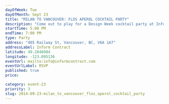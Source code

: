 ```yaml
---
dayOfWeek: Tue
dayOfMonth: Sept 23
title: "MILAN TO VANCOUVER: FLOS APEROL COCKTAIL PARTY"
description: "Come out to play for a Design Week cocktail party at Inform Contract. We have an installation of the new Flos String light by Michael Anastassiades and a bar stocked with Aperol Spritz."
startTime: 5:00 PM
endTime: 7:00 PM
type: Party
address: "405 Railway St, Vancouver, BC, V6A 1A7"
addressLabel: Inform Contract
latitude: 49.2848984
longitude: -123.095136
eventUrl: mailto:info@informcontract.com
eventUrlLabel: RSVP
published: true
price: 

category: event-23
priority: 3
slug: 2014-09-23-milan_to_vancouver_flos_aperol_cocktail_party
---
```

